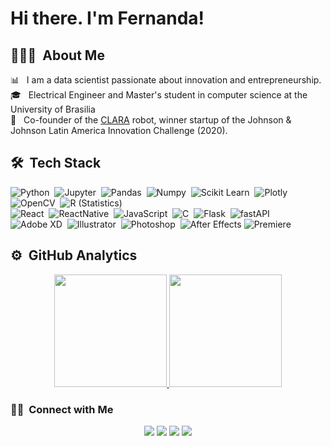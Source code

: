 # Hi there. I'm Fernanda!

## 👩🏻‍💻 &nbsp;About Me

📊 &nbsp; I am a data scientist passionate about innovation and entrepreneurship.\
🎓 &nbsp; Electrical Engineer and Master's student in computer science at the University of Brasilia\
🤖 &nbsp; Co-founder of the [CLARA](https://clara.laparoscopic.com.br) robot, winner startup of the Johnson & Johnson Latin America Innovation Challenge (2020).

## 🛠 &nbsp;Tech Stack

![Python](https://img.shields.io/badge/-Python-05122A?style=flat&logo=python)&nbsp;
![Jupyter](https://img.shields.io/badge/-Jupyter-05122A?style=flat&logo=Jupyter)&nbsp;
![Pandas](https://img.shields.io/badge/-Pandas-05122A?style=flat&logo=pandas)&nbsp;
![Numpy](https://img.shields.io/badge/-Numpy-05122A?style=flat&logo=numpy)&nbsp;
![Scikit Learn](https://img.shields.io/badge/-Scikit%20Learn-05122A?style=flat&logo=scikit-learn)&nbsp;
![Plotly](https://img.shields.io/badge/-Plotly-05122A?style=flat&logo=plotly)&nbsp;
![OpenCV](https://img.shields.io/badge/-OpenCV-05122A?style=flat&logo=OpenCV)&nbsp;
![R (Statistics)](https://img.shields.io/badge/-R-05122A?style=flat&logo=R&logoColor=276DC3)
\
![React](https://img.shields.io/badge/-React-05122A?style=flat&logo=react)&nbsp;
![ReactNative](https://img.shields.io/badge/-React%20Native-05122A?style=flat&logo=react)&nbsp;
![JavaScript](https://img.shields.io/badge/-JavaScript-05122A?style=flat&logo=javascript)&nbsp;
![C](https://img.shields.io/badge/-C-05122A?style=flat&logo=C&logoColor=A8B9CC)&nbsp;
![Flask](https://img.shields.io/badge/-Flask-05122A?style=flat&logo=flask)&nbsp;
![fastAPI](https://img.shields.io/badge/-fastAPI-05122A?style=flat&logo=fastAPI)&nbsp;
\
![Adobe XD](https://img.shields.io/badge/-Adobe%20XD-05122A?style=flat&logo=adobe-xd)&nbsp;
![Illustrator](https://img.shields.io/badge/-Illustrator-05122A?style=flat&logo=adobe-illustrator)&nbsp;
![Photoshop](https://img.shields.io/badge/-Photoshop-05122A?style=flat&logo=adobe-photoshop)&nbsp;
![After Effects](https://img.shields.io/badge/-After%20Effects-05122A?style=flat&logo=adobe-after-effects)
![Premiere](https://img.shields.io/badge/-Premiere-05122A?style=flat&logo=adobe-premiere-pro)

## ⚙️ &nbsp;GitHub Analytics

<p align="center">
<a href="https://github.com/FernandaAmaral">
  <img height="180em" src="https://github-readme-stats-eight-theta.vercel.app/api?username=FernandaAmaral&show_icons=true&theme=algolia&include_all_commits=true&count_private=true"/>
  <img height="180em" src="https://github-readme-stats-eight-theta.vercel.app/api/top-langs/?username=FernandaAmaral&layout=compact&langs_count=8&theme=algolia"/>
</a>
</p>

### 🤝🏻 &nbsp;Connect with Me

<p align="center">
<a href="https://www.linkedin.com/in/fernanda-amaral-melo/"><img src="https://img.shields.io/badge/-Fernanda%20Amaral%20Melo-0077B5?style=flat&logo=Linkedin&logoColor=white"/></a>
<a href="mailto:fernanda.amaral.melo@gmail.com"><img src="https://img.shields.io/badge/-fernanda.amaral.melo@gmail.com-D14836?style=flat&logo=Gmail&logoColor=white"/></a>
<a href="https://www.instagram.com/feamaralmelo/"><img src="https://img.shields.io/badge/-@feamaralmelo-E4405F?style=flat&logo=Instagram&logoColor=white"/></a>
<a href="https://www.facebook.com/fernanda.amaralmelo"><img src="https://img.shields.io/badge/-@fernanda.amaralmelo-1877F2?style=flat&logo=Facebook&logoColor=white"/></a>
</p>
